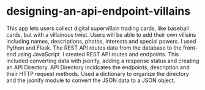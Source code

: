 # designing-an-api-endpoint-villains
This app lets users collect digital supervillain trading cards, like baseball cards, but with a villainous twist. Users will be able to add their own villains including names, descriptions, photos, interests and special powers. 
I used Python and Flask. 
The REST API routes data from the database to the front-end using JavaScript. I created REST API routes and endpoints. This included converting data with jsonify, adding a response status and creating an API Directory. 
API Directory incidcates the endpoints, description and their HTTP request methods. 
Used a dictionary to organize the directory and the jsonify module to convert the JSON data to a JSON object. 
